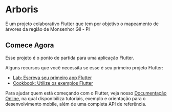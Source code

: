 # Arboris

É um projeto colaborativo Flutter que tem por objetivo o mapeamento de árvores da região de Monsenhor Gil - PI

## Comece Agora
Esse projeto é o ponto de partida para uma aplicação Flutter.

Alguns recursos que você necessita se esse é seu primeiro projeto Flutter:

- [Lab: Escreva seu primeiro app Flutter](https://flutter.dev/docs/get-started/codelab)
- [Cookbook: Utilize os exemplos Flutter](https://flutter.dev/docs/cookbook)

Para ajudar quem está começando com o Flutter, veja nosso
[Documentação Online](https://flutter.dev/docs), na qual disponibiliza tutoriais,
exemplo e orientação para o desenvolvimento mobile, além de uma completa API de referência.



